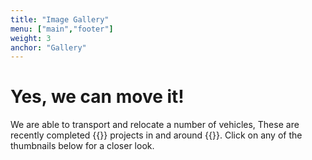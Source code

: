 ```yaml
---
title: "Image Gallery"
menu: ["main","footer"]
weight: 3
anchor: "Gallery"
---
```


# Yes, we can **move it**!

We are able to transport and relocate a number of vehicles, These are recently completed {{<industry>}} projects in and around {{<towncity>}}. Click on any of the thumbnails below for a closer look.

